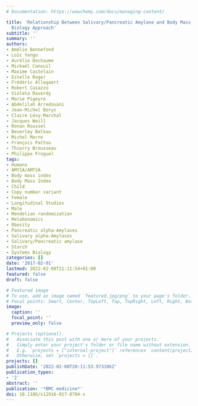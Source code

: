 ```yaml
---
# Documentation: https://wowchemy.com/docs/managing-content/

title: 'Relationship Between Salivary/Pancreatic Amylase and Body Mass Index: A Systems
  Biology Approach'
subtitle: ''
summary: ''
authors:
- Amélie Bonnefond
- Loïc Yengo
- Aurélie Dechaume
- Mickaël Canouil
- Maxime Castelain
- Estelle Roger
- Frédéric Allegaert
- Robert Caiazzo
- Violeta Raverdy
- Marie Pigeyre
- Abdelilah Arredouani
- Jean-Michel Borys
- Claire Lévy-Marchal
- Jacques Weill
- Ronan Roussel
- Beverley Balkau
- Michel Marre
- François Pattou
- Thierry Brousseau
- Philippe Froguel
tags:
- Humans
- AMY1A/AMY2A
- Body mass index
- Body Mass Index
- Child
- Copy number variant
- Female
- Longitudinal Studies
- Male
- Mendelian randomization
- Metabonomics
- Obesity
- Pancreatic alpha-Amylases
- Salivary alpha-Amylases
- Salivary/Pancreatic amylase
- Starch
- Systems Biology
categories: []
date: '2017-02-01'
lastmod: 2022-02-08T21:11:54+01:00
featured: false
draft: false

# Featured image
# To use, add an image named `featured.jpg/png` to your page's folder.
# Focal points: Smart, Center, TopLeft, Top, TopRight, Left, Right, BottomLeft, Bottom, BottomRight.
image:
  caption: ''
  focal_point: ''
  preview_only: false

# Projects (optional).
#   Associate this post with one or more of your projects.
#   Simply enter your project's folder or file name without extension.
#   E.g. `projects = ["internal-project"]` references `content/project/deep-learning/index.md`.
#   Otherwise, set `projects = []`.
projects: []
publishDate: '2022-02-08T20:11:53.973106Z'
publication_types:
- '2'
abstract: ''
publication: '*BMC medicine*'
doi: 10.1186/s12916-017-0784-x
---
```


